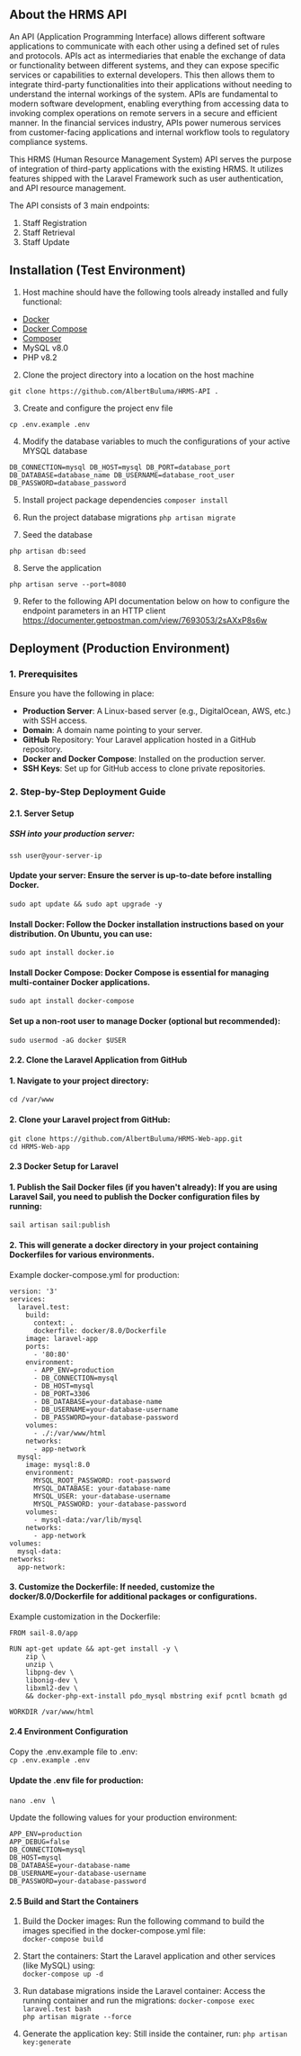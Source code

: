 ## About the HRMS API

An API (Application Programming Interface) allows different software applications to
communicate with each other using a defined set of rules and protocols. APIs act as
intermediaries that enable the exchange of data or functionality between different systems,
and they can expose specific services or capabilities to external developers. This then allows
them to integrate third-party functionalities into their applications without needing to
understand the internal workings of the system. APIs are fundamental to modern software
development, enabling everything from accessing data to invoking complex operations on
remote servers in a secure and efficient manner.
In the financial services industry, APIs power numerous services from customer-facing
applications and internal workflow tools to regulatory compliance systems.

This HRMS (Human Resource Management System) API serves the purpose of integration of third-party applications
with the existing HRMS. It utilizes features shipped with the Laravel Framework such as user authentication,
and API resource management.

The API consists of 3 main endpoints:
1. Staff Registration
2. Staff Retrieval
3. Staff Update

## Installation (Test Environment)
1. Host machine should have the following tools already installed and fully functional:
* [Docker](https://docs.docker.com/engine/install/ubuntu/#installation-methods)
* [Docker Compose](https://docs.docker.com/desktop/install/linux/ubuntu/)
* [Composer](https://getcomposer.org/download/)
* MySQL v8.0
* PHP v8.2


2. Clone the project directory into a location on the host machine

``git clone https://github.com/AlbertBuluma/HRMS-API .``

3. Create and configure the project env file

``cp .env.example .env``

4. Modify the database variables to much the configurations of your active MYSQL database

``
DB_CONNECTION=mysql
DB_HOST=mysql
DB_PORT=database_port
DB_DATABASE=database_name
DB_USERNAME=database_root_user
DB_PASSWORD=database_password
``

5. Install project package dependencies
``composer install``

6. Run the project database migrations
``php artisan migrate``

7. Seed the database

``php artisan db:seed``

8. Serve the application

``php artisan serve --port=8080``

9. Refer to the following API documentation below on how to configure the endpoint parameters in an HTTP client
   https://documenter.getpostman.com/view/7693053/2sAXxP8s6w


## Deployment (Production Environment)
### 1. Prerequisites
Ensure you have the following in place:

* **Production Server**: A Linux-based server (e.g., DigitalOcean, AWS, etc.) with SSH access.
* **Domain**: A domain name pointing to your server.
* **GitHub** Repository: Your Laravel application hosted in a GitHub repository.
* **Docker and Docker Compose**: Installed on the production server.
* **SSH Keys**: Set up for GitHub access to clone private repositories.

### 2. Step-by-Step Deployment Guide
#### 2.1. Server Setup
##### SSH into your production server:
``ssh user@your-server-ip
``

#### Update your server: Ensure the server is up-to-date before installing Docker.
``sudo apt update && sudo apt upgrade -y
``
#### Install Docker: Follow the Docker installation instructions based on your distribution. On Ubuntu, you can use:
``sudo apt install docker.io
``

#### Install Docker Compose: Docker Compose is essential for managing multi-container Docker applications.
``sudo apt install docker-compose
``

#### Set up a non-root user to manage Docker (optional but recommended):
``sudo usermod -aG docker $USER
``
#### 2.2. Clone the Laravel Application from GitHub
#### 1. Navigate to your project directory:
``cd /var/www
``

#### 2. Clone your Laravel project from GitHub:
``git clone https://github.com/AlbertBuluma/HRMS-Web-app.git`` \
``cd HRMS-Web-app``

#### 2.3 Docker Setup for Laravel
#### 1. Publish the Sail Docker files (if you haven't already): If you are using Laravel Sail, you need to publish the Docker configuration files by running:
``sail artisan sail:publish
``
#### 2. This will generate a docker directory in your project containing Dockerfiles for various environments.
Example docker-compose.yml for production:
```
version: '3'
services:
  laravel.test:
    build:
      context: .
      dockerfile: docker/8.0/Dockerfile
    image: laravel-app
    ports:
      - '80:80'
    environment:
      - APP_ENV=production
      - DB_CONNECTION=mysql
      - DB_HOST=mysql
      - DB_PORT=3306
      - DB_DATABASE=your-database-name
      - DB_USERNAME=your-database-username
      - DB_PASSWORD=your-database-password
    volumes:
      - ./:/var/www/html
    networks:
      - app-network
  mysql:
    image: mysql:8.0
    environment:
      MYSQL_ROOT_PASSWORD: root-password
      MYSQL_DATABASE: your-database-name
      MYSQL_USER: your-database-username
      MYSQL_PASSWORD: your-database-password
    volumes:
      - mysql-data:/var/lib/mysql
    networks:
      - app-network
volumes:
  mysql-data:
networks:
  app-network:
```

#### 3. Customize the Dockerfile: If needed, customize the docker/8.0/Dockerfile for additional packages or configurations.
Example customization in the Dockerfile:
```
FROM sail-8.0/app

RUN apt-get update && apt-get install -y \
    zip \
    unzip \
    libpng-dev \
    libonig-dev \
    libxml2-dev \
    && docker-php-ext-install pdo_mysql mbstring exif pcntl bcmath gd

WORKDIR /var/www/html
```

#### 2.4 Environment Configuration
Copy the .env.example file to .env: \
``cp .env.example .env
``
#### Update the .env file for production:
``nano .env
`` \

Update the following values for your production environment:
```
APP_ENV=production
APP_DEBUG=false
DB_CONNECTION=mysql
DB_HOST=mysql
DB_DATABASE=your-database-name
DB_USERNAME=your-database-username
DB_PASSWORD=your-database-password
```
#### 2.5 Build and Start the Containers
1. Build the Docker images: Run the following command to build the images specified in the docker-compose.yml file: \
   ``docker-compose build
   ``
2. Start the containers: Start the Laravel application and other services (like MySQL) using: \
   ``docker-compose up -d
   ``
3. Run database migrations inside the Laravel container: Access the running container and run the migrations:
   ``docker-compose exec laravel.test bash `` \
   ``php artisan migrate --force``

4. Generate the application key: Still inside the container, run:
   ``php artisan key:generate
   ``


